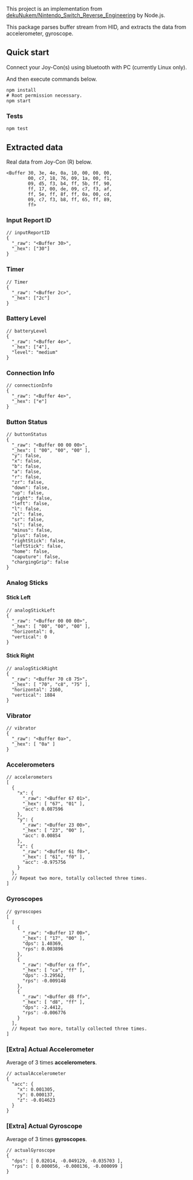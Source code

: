 This project is an implementation from [dekuNukem/Nintendo_Switch_Reverse_Engineering](https://github.com/dekuNukem/Nintendo_Switch_Reverse_Engineering) by Node.js.

This package parses buffer stream from HID, and extracts the data from accelerometer, gyroscope.

## Quick start

Connect your Joy-Con(s) using bluetooth with PC (currently Linux only).

And then execute commands below.

```shell
npm install
# Root permission necessary.
npm start
```

### Tests

```shell
npm test
```

## Extracted data

Real data from Joy-Con (R) below.

```
<Buffer 30, 3e, 4e, 0a, 10, 00, 00, 00,
        00, c7, 18, 76, 09, 1a, 00, f1,
        09, d5, f3, b4, ff, 5b, ff, 90,
        ff, 17, 00, de, 09, c7, f3, af,
        ff, 5e, ff, 8f, ff, 0a, 00, cd,
        09, c7, f3, b8, ff, 65, ff, 89,
        ff>
```

### Input Report ID

```jsonc
// inputReportID
{
  "_raw": "<Buffer 30>",
  "_hex": ["30"]
}
```

### Timer

```jsonc
// Timer
{
  "_raw": "<Buffer 2c>",
  "_hex": ["2c"]
}
```

### Battery Level

```jsonc
// batteryLevel
{
  "_raw": "<Buffer 4e>",
  "_hex": ["4"],
  "level": "medium"
}
```

### Connection Info

```jsonc
// connectionInfo
{
  "_raw": "<Buffer 4e>",
  "_hex": ["e"]
}
```

### Button Status

```jsonc
// buttonStatus
{
  "_raw": "<Buffer 00 00 00>",
  "_hex": [ "00", "00", "00" ],
  "y": false,
  "x": false,
  "b": false,
  "a": false,
  "r": false,
  "zr": false,
  "down": false,
  "up": false,
  "right": false,
  "left": false,
  "l": false,
  "zl": false,
  "sr": false,
  "sl": false,
  "minus": false,
  "plus": false,
  "rightStick": false,
  "leftStick": false,
  "home": false,
  "caputure": false,
  "chargingGrip": false
}
```

### Analog Sticks

#### Stick Left

```jsonc
// analogStickLeft
{
  "_raw": "<Buffer 00 00 00>",
  "_hex": [ "00", "00", "00" ],
  "horizontal": 0,
  "vertical": 0
}
```

#### Stick Right

```jsonc
// analogStickRight
{
  "_raw": "<Buffer 70 c8 75>",
  "_hex": [ "70", "c8", "75" ],
  "horizontal": 2160,
  "vertical": 1884
}
```

### Vibrator

```jsonc
// vibrator
{
  "_raw": "<Buffer 0a>",
  "_hex": [ "0a" ]
}
```

### Accelerometers

```jsonc
// accelerometers
[
  {
    "x": {
      "_raw": "<Buffer 67 01>",
      "_hex": [ "67", "01" ],
      "acc": 0.087596
    },
    "y": {
      "_raw": "<Buffer 23 00>",
      "_hex": [ "23", "00" ],
      "acc": 0.00854
    },
    "z": {
      "_raw": "<Buffer 61 f0>",
      "_hex": [ "61", "f0" ],
      "acc": -0.975756
    }
  },
  // Repeat two more, totally collected three times.
]
```

### Gyroscopes

```jsonc
// gyroscopes
[
  [
    {
      "_raw": "<Buffer 17 00>",
      "_hex": [ "17", "00" ],
      "dps": 1.40369,
      "rps": 0.003896
    },
    {
      "_raw": "<Buffer ca ff>",
      "_hex": [ "ca", "ff" ],
      "dps": -3.29562,
      "rps": -0.009148
    },
    {
      "_raw": "<Buffer d8 ff>",
      "_hex": [ "d8", "ff" ],
      "dps": -2.4412,
      "rps": -0.006776
    }
  ],
  // Repeat two more, totally collected three times.
]
```

### [Extra] Actual Accelerometer

Average of 3 times **accelerometers**.

```jsonc
// actualAccelerometer
{
  "acc": {
    "x": 0.001305,
    "y": 0.000137,
    "z": -0.014623
  }
}
```

### [Extra] Actual Gyroscope

Average of 3 times **gyroscopes**.

```jsonc
// actualGyroscope
{
  "dps": [ 0.02014, -0.049129, -0.035703 ],
  "rps": [ 0.000056, -0.000136, -0.000099 ]
}
```
